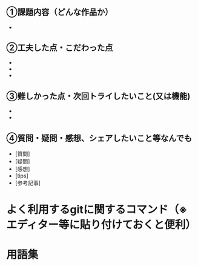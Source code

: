 # 
## ①課題内容（どんな作品か）
- 
## ②工夫した点・こだわった点
- 
- 
- 
## ③難しかった点・次回トライしたいこと(又は機能)
- 
- 
## ④質問・疑問・感想、シェアしたいこと等なんでも
- [質問]
- [疑問]
- [感想]
- [tips]
- [参考記事]

# よく利用するgitに関するコマンド（※エディター等に貼り付けておくと便利）

# 用語集
